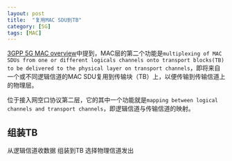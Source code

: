```yaml
---
layout: post
title:  "复用MAC SDU到TB"
category: [5G]
tags: [MAC]
---
```


[3GPP 5G MAC overview](http://windmissing.github.io/5g/2019-08/3gpp-5g-mac-overview.html)中提到，MAC层的第二个功能是`multiplexing of MAC SDUs from one or different logicals channels onto transport blocks(TB) to be delivered to the physical layer on transport channels`，即将来自一个或不同逻辑信道的MAC SDU复用到传输块（TB）上，以便传输到传输信道上的物理层。

位于接入网空口协议第二层，它的其中一个功能就是`mapping between logical channels and transport channels`，即逻辑信道与传输信道的映射。

<!-- more -->

## 组装TB

从逻辑信道收数据
组装到TB
选择物理信道发出
